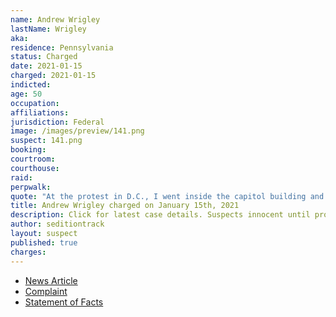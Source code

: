 ```yaml
---
name: Andrew Wrigley
lastName: Wrigley
aka:
residence: Pennsylvania
status: Charged
date: 2021-01-15
charged: 2021-01-15
indicted:
age: 50
occupation:
affiliations:
jurisdiction: Federal
image: /images/preview/141.png
suspect: 141.png
booking:
courtroom:
courthouse:
raid:
perpwalk:
quote: "At the protest in D.C., I went inside the capitol building and got teargassed"
title: Andrew Wrigley charged on January 15th, 2021
description: Click for latest case details. Suspects innocent until proven guilty.
author: seditiontrack
layout: suspect
published: true
charges:
---
```

- [News Article](https://www.post-gazette.com/news/crime-courts/2021/01/18/Pennsylvania-man-arrested-capitol-riot-Andrew-Wrigley/stories/202101180061)
- [Complaint](https://www.justice.gov/opa/page/file/1355911/download)
- [Statement of Facts](https://www.justice.gov/opa/page/file/1355916/download)
